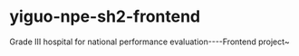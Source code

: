 # yiguo-npe-sh2-frontend
Grade III hospital for national performance evaluation----Frontend project~
